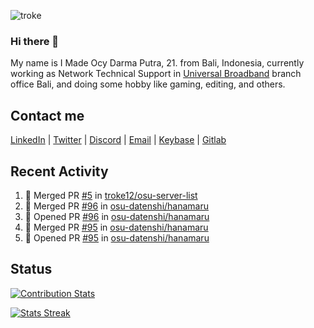 ![troke](https://cardivo.vercel.app/api?name=I%20Made%20Ocy%20Darma%20Putra&description=Just%20pull-stack%20developer&image=https://avatars.githubusercontent.com/u/10250068?v=4&backgroundColor=%23DE834D)

### Hi there 👋

My name is I Made Ocy Darma Putra, 21. from Bali, Indonesia, currently working as Network Technical Support in [Universal Broadband](https://universal.net.id) branch office Bali, and doing some hobby like gaming, editing, and others.

## Contact me

[LinkedIn](https://linkedin.com/in/troke) | [Twitter](https://twitter.com/darma_ochi) | [Discord](https://link.troke.id/discord) | <a href="mailto:ochi@troke.id">Email</a> | [Keybase](https://keybase.io/troke) | [Gitlab](https://gitlab.com/troke12)

## Recent Activity

<!--START_SECTION:activity-->
1. 🎉 Merged PR [#5](https://github.com/troke12/osu-server-list/pull/5) in [troke12/osu-server-list](https://github.com/troke12/osu-server-list)
2. 🎉 Merged PR [#96](https://github.com/osu-datenshi/hanamaru/pull/96) in [osu-datenshi/hanamaru](https://github.com/osu-datenshi/hanamaru)
3. 💪 Opened PR [#96](https://github.com/osu-datenshi/hanamaru/pull/96) in [osu-datenshi/hanamaru](https://github.com/osu-datenshi/hanamaru)
4. 🎉 Merged PR [#95](https://github.com/osu-datenshi/hanamaru/pull/95) in [osu-datenshi/hanamaru](https://github.com/osu-datenshi/hanamaru)
5. 💪 Opened PR [#95](https://github.com/osu-datenshi/hanamaru/pull/95) in [osu-datenshi/hanamaru](https://github.com/osu-datenshi/hanamaru)
<!--END_SECTION:activity-->

## Status

[![Contribution Stats](https://github-contribution-stats.vercel.app/api/?username=troke12)](https://github.com/LordDashMe/github-contribution-stats/)

[![Stats Streak](https://github-readme-streak-stats.herokuapp.com/?user=troke12)](https://github.com/troke12/)

